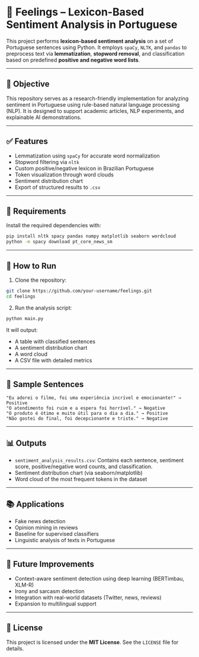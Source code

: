 
# 🧠 Feelings – Lexicon-Based Sentiment Analysis in Portuguese

This project performs **lexicon-based sentiment analysis** on a set of Portuguese sentences using Python. It employs `spaCy`, `NLTK`, and `pandas` to preprocess text via **lemmatization**, **stopword removal**, and classification based on predefined **positive and negative word lists**.

---

## 🎯 Objective

This repository serves as a research-friendly implementation for analyzing sentiment in Portuguese using rule-based natural language processing (NLP). It is designed to support academic articles, NLP experiments, and explainable AI demonstrations.

---

## ✅ Features

- Lemmatization using `spaCy` for accurate word normalization
- Stopword filtering via `nltk`
- Custom positive/negative lexicon in Brazilian Portuguese
- Token visualization through word clouds
- Sentiment distribution chart
- Export of structured results to `.csv`

---

## 🧩 Requirements

Install the required dependencies with:

```bash
pip install nltk spacy pandas numpy matplotlib seaborn wordcloud
python -m spacy download pt_core_news_sm
````

---

## 🚀 How to Run

1. Clone the repository:

```bash
git clone https://github.com/your-username/feelings.git
cd feelings
```

2. Run the analysis script:

```bash
python main.py
```

It will output:

* A table with classified sentences
* A sentiment distribution chart
* A word cloud
* A CSV file with detailed metrics

---

## 📝 Sample Sentences

```text
"Eu adorei o filme, foi uma experiência incrível e emocionante!" → Positive  
"O atendimento foi ruim e a espera foi horrível." → Negative  
"O produto é ótimo e muito útil para o dia a dia." → Positive  
"Não gostei do final, foi decepcionante e triste." → Negative  
```

---

## 📊 Outputs

* `sentiment_analysis_results.csv`: Contains each sentence, sentiment score, positive/negative word counts, and classification.
* Sentiment distribution chart (via seaborn/matplotlib)
* Word cloud of the most frequent tokens in the dataset

---

## 📚 Applications

* Fake news detection
* Opinion mining in reviews
* Baseline for supervised classifiers
* Linguistic analysis of texts in Portuguese

---

## 🔭 Future Improvements

* Context-aware sentiment detection using deep learning (BERTimbau, XLM-R)
* Irony and sarcasm detection
* Integration with real-world datasets (Twitter, news, reviews)
* Expansion to multilingual support

---

## 📜 License

This project is licensed under the **MIT License**. See the `LICENSE` file for details.

```


